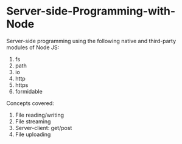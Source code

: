 # Server-side-Programming-with-Node
Server-side programming using the following native and third-party modules of Node JS:
1. fs
2. path
3. io
4. http
5. https
6. formidable

Concepts covered:
1. File reading/writing
2. File streaming
3. Server-client: get/post
4. File uploading

